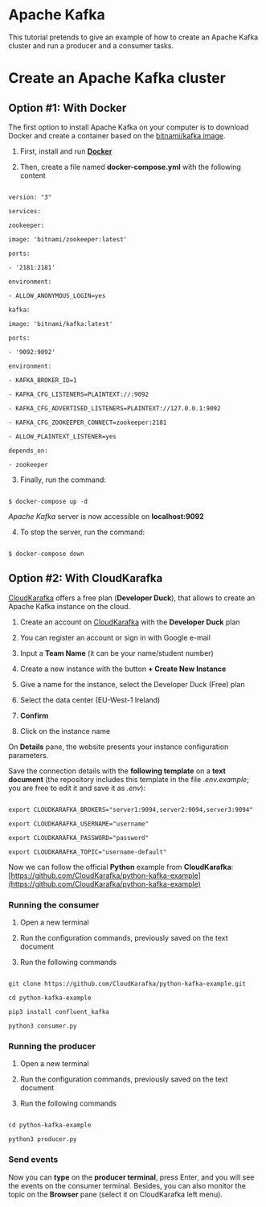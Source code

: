 
# Apache Kafka

  

This tutorial pretends to give an example of how to create an Apache Kafka cluster and run a producer and a consumer tasks.

  

# Create an Apache Kafka cluster

  

## Option #1: With Docker

The first option to install Apache Kafka on your computer is to download Docker and create a container based on the [bitnami/kafka image](https://hub.docker.com/r/bitnami/kafka).

  

1. First, install and run **[Docker](https://www.docker.com)**

  

2. Then, create a file named **docker-compose.yml** with the following content

```

version: "3"

services:

zookeeper:

image: 'bitnami/zookeeper:latest'

ports:

- '2181:2181'

environment:

- ALLOW_ANONYMOUS_LOGIN=yes

kafka:

image: 'bitnami/kafka:latest'

ports:

- '9092:9092'

environment:

- KAFKA_BROKER_ID=1

- KAFKA_CFG_LISTENERS=PLAINTEXT://:9092

- KAFKA_CFG_ADVERTISED_LISTENERS=PLAINTEXT://127.0.0.1:9092

- KAFKA_CFG_ZOOKEEPER_CONNECT=zookeeper:2181

- ALLOW_PLAINTEXT_LISTENER=yes

depends_on:

- zookeeper

```

3. Finally, run the command:

```

$ docker-compose up -d

```

*Apache Kafka* server is now accessible on **localhost:9092**

  

4. To stop the server, run the command:

```

$ docker-compose down

```

  

## Option #2: With CloudKarafka

  

[CloudKarafka](https://www.cloudkarafka.com) offers a free plan (**Developer Duck**), that allows to create an Apache Kafka instance on the cloud.

  

1. Create an account on [CloudKarafka](https://www.cloudkarafka.com/) with the **Developer Duck** plan

2. You can register an account or sign in with Google e-mail

3. Input a **Team Name** (it can be your name/student number)

4. Create a new instance with the button **+ Create New Instance**

5. Give a name for the instance, select the Developer Duck (Free) plan

6. Select the data center (EU-West-1 Ireland)

7.  **Confirm**

8. Click on the instance name

  

On **Details** pane, the website presents your instance configuration parameters.

  

Save the connection details with the **following template** on a **text document** (the repository includes this template in the file *.env.example*; you are free to edit it and save it as *.env*):
```

export CLOUDKARAFKA_BROKERS="server1:9094,server2:9094,server3:9094"

export CLOUDKARAFKA_USERNAME="username"

export CLOUDKARAFKA_PASSWORD="password"

export CLOUDKARAFKA_TOPIC="username-default"

```

  

Now we can follow the official **Python** example from **CloudKarafka**: [https://github.com/CloudKarafka/python-kafka-example](https://github.com/CloudKarafka/python-kafka-example)

  

### Running the consumer

1. Open a new terminal

2. Run the configuration commands, previously saved on the text document

3. Run the following commands

```

git clone https://github.com/CloudKarafka/python-kafka-example.git

cd python-kafka-example

pip3 install confluent_kafka

python3 consumer.py

```

  

### Running the producer

1. Open a new terminal

2. Run the configuration commands, previously saved on the text document

3. Run the following commands

```

cd python-kafka-example

python3 producer.py

```

### Send events

Now you can **type** on the **producer terminal**, press Enter, and you will see the events on the consumer terminal. Besides, you can also monitor the topic on the **Browser** pane (select it on CloudKarafka left menu).
